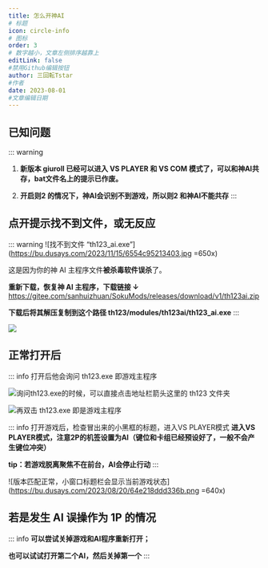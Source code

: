 ```yaml
---
title: 怎么开神AI
# 标题
icon: circle-info
# 图标
order: 3
# 数字越小，文章左侧排序越靠上
editLink: false
#禁用Github编辑按钮
author: 三回転Tstar
#作者
date: 2023-08-01
#文章编辑日期
---
```


## **已知问题**
::: warning
1. **新版本 giuroll 已经可以进入 VS PLAYER 和 VS COM 模式了，可以和神AI共存，bat文件名上的提示已作废。**

2. **开启则2 的情况下，神AI会识别不到游戏，所以则2 和神AI不能共存**
:::

## **点开提示找不到文件，或无反应**

::: warning
![找不到文件 “th123_ai.exe”](https://bu.dusays.com/2023/11/15/6554c95213403.jpg =650x)

这是因为你的神 AI 主程序文件**被杀毒软件误杀**了。

**重新下载，恢复神 AI 主程序，下载链接 ↓**
https://gitee.com/sanhuizhuan/SokuMods/releases/download/v1/th123ai.zip

**下载后将其解压复制到这个路径  th123/modules/th123ai/th123_ai.exe**
:::

![](https://bu.dusays.com/2023/08/20/64e218a7a47a4.png)

## **正常打开后**

::: info 打开后他会询问 th123.exe 即游戏主程序
<!---如果它询问 AI 脚本文件的话，可以选择 all_standby.ai 文件

![](https://bu.dusays.com/2023/10/01/65196a41cd84f.png)

![如果它询问 AI 脚本文件的话，可以选择 all_standby.ai 文件](https://bu.dusays.com/2023/10/01/65196a41e98c3.png)

不询问 AI 脚本文件也正常，默认就是上面那个文件，然后选择 th123.exe 打开--->

![询问th123.exe的时候，可以直接点击地址栏箭头这里的 th123 文件夹](https://bu.dusays.com/2023/08/20/64e218b5ea8f2.png)

![再双击 th123.exe 即是游戏主程序](https://bu.dusays.com/2023/08/20/64e218c5a963b.png)

::: info 打开游戏后，检查冒出来的小黑框的标题，进入VS PLAYER模式
**进入VS PLAYER模式，注意2P的机签设置为AI（键位和卡组已经预设好了，一般不会产生键位冲突）**

**tip：若游戏脱离聚焦不在前台，AI会停止行动**
:::

![版本匹配正常，小窗口标题栏会显示当前游戏状态](https://bu.dusays.com/2023/08/20/64e218ddd336b.png =640x)


## **若是发生 AI 误操作为 1P 的情况**

::: info
**可以尝试关掉游戏和AI程序重新打开；**

**也可以试试打开第二个AI，然后关掉第一个**
:::

